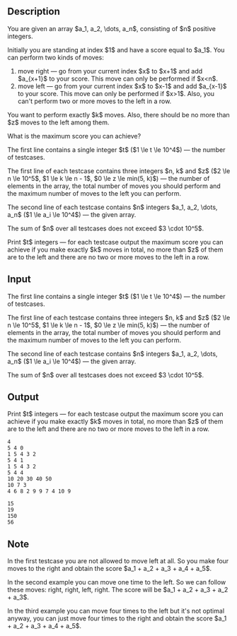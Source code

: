 ## Description

<div><p>You are given an array $a_1, a_2, \dots, a_n$, consisting of $n$ <span class="tex-font-style-bf">positive</span> integers. </p><p>Initially you are standing at index $1$ and have a score equal to $a_1$. You can perform two kinds of moves: </p><ol> <li> move right&nbsp;— go from your current index $x$ to $x+1$ and add $a_{x+1}$ to your score. This move can only be performed if $x&lt;n$. </li><li> move left&nbsp;— go from your current index $x$ to $x-1$ and add $a_{x-1}$ to your score. This move can only be performed if $x&gt;1$. <span class="tex-font-style-bf">Also, you can't perform two or more moves to the left in a row.</span> </li></ol><p>You want to perform <span class="tex-font-style-bf">exactly</span> $k$ moves. Also, there should be no more than $z$ moves to the left among them.</p><p>What is the maximum score you can achieve?</p></div><div class="input-specification"><p>The first line contains a single integer $t$ ($1 \le t \le 10^4$)&nbsp;— the number of testcases.</p><p>The first line of each testcase contains three integers $n, k$ and $z$ ($2 \le n \le 10^5$, $1 \le k \le n - 1$, $0 \le z \le min(5, k)$)&nbsp;— the number of elements in the array, the total number of moves you should perform and the maximum number of moves to the left you can perform.</p><p>The second line of each testcase contains $n$ integers $a_1, a_2, \dots, a_n$ ($1 \le a_i \le 10^4$)&nbsp;— the given array.</p><p>The sum of $n$ over all testcases does not exceed $3 \cdot 10^5$.</p></div><div class="output-specification"><p>Print $t$ integers&nbsp;— for each testcase output the maximum score you can achieve if you make exactly $k$ moves in total, no more than $z$ of them are to the left and there are no two or more moves to the left in a row.</p></div>

## Input

<p>The first line contains a single integer $t$ ($1 \le t \le 10^4$)&nbsp;— the number of testcases.</p><p>The first line of each testcase contains three integers $n, k$ and $z$ ($2 \le n \le 10^5$, $1 \le k \le n - 1$, $0 \le z \le min(5, k)$)&nbsp;— the number of elements in the array, the total number of moves you should perform and the maximum number of moves to the left you can perform.</p><p>The second line of each testcase contains $n$ integers $a_1, a_2, \dots, a_n$ ($1 \le a_i \le 10^4$)&nbsp;— the given array.</p><p>The sum of $n$ over all testcases does not exceed $3 \cdot 10^5$.</p>

## Output

<p>Print $t$ integers&nbsp;— for each testcase output the maximum score you can achieve if you make exactly $k$ moves in total, no more than $z$ of them are to the left and there are no two or more moves to the left in a row.</p>





```input1
4
5 4 0
1 5 4 3 2
5 4 1
1 5 4 3 2
5 4 4
10 20 30 40 50
10 7 3
4 6 8 2 9 9 7 4 10 9
```




```output1
15
19
150
56
```



## Note

<p>In the first testcase you are not allowed to move left at all. So you make four moves to the right and obtain the score $a_1 + a_2 + a_3 + a_4 + a_5$.</p><p>In the second example you can move one time to the left. So we can follow these moves: right, right, left, right. The score will be $a_1 + a_2 + a_3 + a_2 + a_3$.</p><p>In the third example you can move four times to the left but it's not optimal anyway, you can just move four times to the right and obtain the score $a_1 + a_2 + a_3 + a_4 + a_5$.</p>
